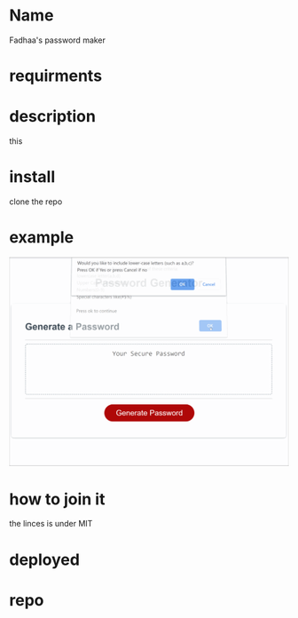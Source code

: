 # Name 
Fadhaa's password maker
# requirments 

# description 
this 

# install
clone the repo
# example 
![Example Gif](./assets/images/example2.gif)

# how to join it 
the linces is under MIT 
# deployed

# repo

